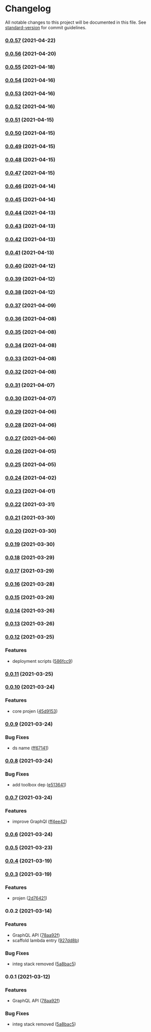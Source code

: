 # Changelog

All notable changes to this project will be documented in this file. See [standard-version](https://github.com/conventional-changelog/standard-version) for commit guidelines.

### [0.0.57](https://github.com/taimos/cdk-serverless/compare/v0.0.56...v0.0.57) (2021-04-22)

### [0.0.56](https://github.com/taimos/cdk-serverless/compare/v0.0.55...v0.0.56) (2021-04-20)

### [0.0.55](https://github.com/taimos/cdk-serverless/compare/v0.0.54...v0.0.55) (2021-04-18)

### [0.0.54](https://github.com/taimos/cdk-serverless/compare/v0.0.53...v0.0.54) (2021-04-16)

### [0.0.53](https://github.com/taimos/cdk-serverless/compare/v0.0.52...v0.0.53) (2021-04-16)

### [0.0.52](https://github.com/taimos/cdk-serverless/compare/v0.0.51...v0.0.52) (2021-04-16)

### [0.0.51](https://github.com/taimos/cdk-serverless/compare/v0.0.50...v0.0.51) (2021-04-15)

### [0.0.50](https://github.com/taimos/cdk-serverless/compare/v0.0.49...v0.0.50) (2021-04-15)

### [0.0.49](https://github.com/taimos/cdk-serverless/compare/v0.0.48...v0.0.49) (2021-04-15)

### [0.0.48](https://github.com/taimos/cdk-serverless/compare/v0.0.47...v0.0.48) (2021-04-15)

### [0.0.47](https://github.com/taimos/cdk-serverless/compare/v0.0.46...v0.0.47) (2021-04-15)

### [0.0.46](https://github.com/taimos/cdk-serverless/compare/v0.0.45...v0.0.46) (2021-04-14)

### [0.0.45](https://github.com/taimos/cdk-serverless/compare/v0.0.44...v0.0.45) (2021-04-14)

### [0.0.44](https://github.com/taimos/cdk-serverless/compare/v0.0.43...v0.0.44) (2021-04-13)

### [0.0.43](https://github.com/taimos/cdk-serverless/compare/v0.0.42...v0.0.43) (2021-04-13)

### [0.0.42](https://github.com/taimos/cdk-serverless/compare/v0.0.41...v0.0.42) (2021-04-13)

### [0.0.41](https://github.com/taimos/cdk-serverless/compare/v0.0.40...v0.0.41) (2021-04-13)

### [0.0.40](https://github.com/taimos/cdk-serverless/compare/v0.0.39...v0.0.40) (2021-04-12)

### [0.0.39](https://github.com/taimos/cdk-serverless/compare/v0.0.38...v0.0.39) (2021-04-12)

### [0.0.38](https://github.com/taimos/cdk-serverless/compare/v0.0.37...v0.0.38) (2021-04-12)

### [0.0.37](https://github.com/taimos/cdk-serverless/compare/v0.0.36...v0.0.37) (2021-04-09)

### [0.0.36](https://github.com/taimos/cdk-serverless/compare/v0.0.35...v0.0.36) (2021-04-08)

### [0.0.35](https://github.com/taimos/cdk-serverless/compare/v0.0.34...v0.0.35) (2021-04-08)

### [0.0.34](https://github.com/taimos/cdk-serverless/compare/v0.0.33...v0.0.34) (2021-04-08)

### [0.0.33](https://github.com/taimos/cdk-serverless/compare/v0.0.32...v0.0.33) (2021-04-08)

### [0.0.32](https://github.com/taimos/cdk-serverless/compare/v0.0.31...v0.0.32) (2021-04-08)

### [0.0.31](https://github.com/taimos/cdk-serverless/compare/v0.0.30...v0.0.31) (2021-04-07)

### [0.0.30](https://github.com/taimos/cdk-serverless/compare/v0.0.29...v0.0.30) (2021-04-07)

### [0.0.29](https://github.com/taimos/cdk-serverless/compare/v0.0.28...v0.0.29) (2021-04-06)

### [0.0.28](https://github.com/taimos/cdk-serverless/compare/v0.0.27...v0.0.28) (2021-04-06)

### [0.0.27](https://github.com/taimos/cdk-serverless/compare/v0.0.26...v0.0.27) (2021-04-06)

### [0.0.26](https://github.com/taimos/cdk-serverless/compare/v0.0.25...v0.0.26) (2021-04-05)

### [0.0.25](https://github.com/taimos/cdk-serverless/compare/v0.0.24...v0.0.25) (2021-04-05)

### [0.0.24](https://github.com/taimos/cdk-serverless/compare/v0.0.23...v0.0.24) (2021-04-02)

### [0.0.23](https://github.com/taimos/cdk-serverless/compare/v0.0.22...v0.0.23) (2021-04-01)

### [0.0.22](https://github.com/taimos/cdk-serverless/compare/v0.0.21...v0.0.22) (2021-03-31)

### [0.0.21](https://github.com/taimos/cdk-serverless/compare/v0.0.20...v0.0.21) (2021-03-30)

### [0.0.20](https://github.com/taimos/cdk-serverless/compare/v0.0.19...v0.0.20) (2021-03-30)

### [0.0.19](https://github.com/taimos/cdk-serverless/compare/v0.0.18...v0.0.19) (2021-03-30)

### [0.0.18](https://github.com/taimos/cdk-serverless/compare/v0.0.17...v0.0.18) (2021-03-29)

### [0.0.17](https://github.com/taimos/cdk-serverless/compare/v0.0.16...v0.0.17) (2021-03-29)

### [0.0.16](https://github.com/taimos/cdk-serverless/compare/v0.0.15...v0.0.16) (2021-03-28)

### [0.0.15](https://github.com/taimos/cdk-serverless/compare/v0.0.14...v0.0.15) (2021-03-26)

### [0.0.14](https://github.com/taimos/cdk-serverless/compare/v0.0.13...v0.0.14) (2021-03-26)

### [0.0.13](https://github.com/taimos/cdk-serverless/compare/v0.0.12...v0.0.13) (2021-03-26)

### [0.0.12](https://github.com/taimos/cdk-serverless/compare/v0.0.10...v0.0.12) (2021-03-25)


### Features

* deployment scripts ([586fcc9](https://github.com/taimos/cdk-serverless/commit/586fcc9e4768144bdaf093fe3bc89504a11cb76f))

### [0.0.11](https://github.com/taimos/cdk-serverless/compare/v0.0.10...v0.0.11) (2021-03-25)

### [0.0.10](https://github.com/taimos/cdk-serverless/compare/v0.0.9...v0.0.10) (2021-03-24)


### Features

* core projen ([45d9153](https://github.com/taimos/cdk-serverless/commit/45d91534080d230aa147f066b53dce72788cdb1f))

### [0.0.9](https://github.com/taimos/cdk-serverless/compare/v0.0.8...v0.0.9) (2021-03-24)


### Bug Fixes

* ds name ([ff67141](https://github.com/taimos/cdk-serverless/commit/ff67141681d6c64b640c7be37fdedc38502b352a))

### [0.0.8](https://github.com/taimos/cdk-serverless/compare/v0.0.7...v0.0.8) (2021-03-24)


### Bug Fixes

* add toolbox dep ([e513641](https://github.com/taimos/cdk-serverless/commit/e513641196f762dc204a6a8df9f868d208bebdc7))

### [0.0.7](https://github.com/taimos/cdk-serverless/compare/v0.0.6...v0.0.7) (2021-03-24)


### Features

* improve GraphQl ([ff4ee42](https://github.com/taimos/cdk-serverless/commit/ff4ee42a974c85258a429ba10d38721c2b2a5903))

### [0.0.6](https://github.com/taimos/cdk-serverless/compare/v0.0.4...v0.0.6) (2021-03-24)

### [0.0.5](https://github.com/taimos/cdk-serverless/compare/v0.0.4...v0.0.5) (2021-03-23)

### [0.0.4](https://github.com/taimos/cdk-serverless/compare/v0.0.3...v0.0.4) (2021-03-19)

### [0.0.3](https://github.com/taimos/cdk-serverless/compare/v0.0.2...v0.0.3) (2021-03-19)


### Features

* projen ([2d76421](https://github.com/taimos/cdk-serverless/commit/2d764213bbc7951aca40fb43d4a87ae997c2506d))

### 0.0.2 (2021-03-14)


### Features

* GraphQL API ([78aa92f](https://github.com/taimos/cdk-serverless/commit/78aa92f657a5fa89a620e452441f118211f592a6))
* scaffold lambda entry ([927dd8b](https://github.com/taimos/cdk-serverless/commit/927dd8b19ba3bdbe6568ef8f7392aa5fa180f76e))


### Bug Fixes

* integ stack removed ([5a8bac5](https://github.com/taimos/cdk-serverless/commit/5a8bac54c60c7c262a7ee1deda38de9a695cae30))

### 0.0.1 (2021-03-12)


### Features

* GraphQL API ([78aa92f](https://github.com/taimos/cdk-serverless/commit/78aa92f657a5fa89a620e452441f118211f592a6))


### Bug Fixes

* integ stack removed ([5a8bac5](https://github.com/taimos/cdk-serverless/commit/5a8bac54c60c7c262a7ee1deda38de9a695cae30))
